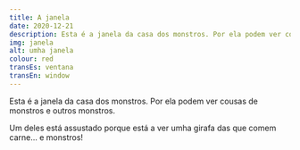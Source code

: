 ```yaml
---
title: A janela
date: 2020-12-21
description: Esta é a janela da casa dos monstros. Por ela podem ver cousas de monstros e outros monstros.
img: janela
alt: umha janela
colour: red
transEs: ventana
transEn: window
---
```


Esta é a janela da casa dos monstros. Por ela podem ver cousas de monstros e outros monstros.

Um deles está assustado porque está a ver umha girafa das que comem carne… e monstros! 